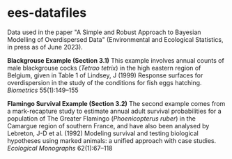 # ees-datafiles
Data used in the paper "A Simple and Robust Approach to Bayesian Modelling of Overdispersed Data" (Environmental and Ecological Statistics, in press as of June 2023).

**Blackgrouse Example (Section 3.1)**
This example involves annual counts of male blackgrouse cocks (_Tetrao tetrix_) in the high eastern region of Belgium, given in Table 1 of Lindsey, J (1999) Response surfaces for overdispersion in the study of the conditions for fish eggs hatching. _Biometrics_ 55(1):149–155

**Flamingo Survival Example (Section 3.2)**
The second example comes from a mark-recapture study to estimate annual adult survival probabilities for a population of The Greater Flamingo (_Phoenicopterus ruber_) in the Camargue region of southern France, and have also been analysed by Lebreton, J-D et al. (1992) Modeling survival and testing biological hypotheses using marked animals: a unified approach with case studies. _Ecological Monographs_ 62(1):67–118
